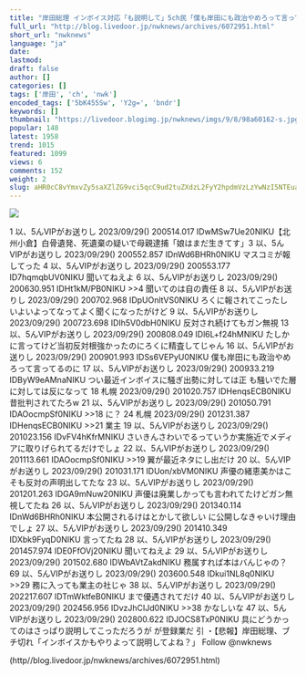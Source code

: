 ```yaml
---
title: "岸田総理 インボイス対応「も説明して」5ch民「僕も岸田にも政治やめろって言ってるのに」"
full_url: "http://blog.livedoor.jp/nwknews/archives/6072951.html"
short_url: "nwknews"
language: "ja"
date: 
lastmod: 
draft: false
author: []
categories: []
tags: ['岸田', 'ch', 'nwk']
encoded_tags: ['5bK455Sw', 'Y2g=', 'bndr']
keywords: []
thumbnail: "https://livedoor.blogimg.jp/nwknews/imgs/9/8/98a60162-s.jpg"
popular: 148
latest: 1958
trend: 1015
featured: 1099
views: 6
comments: 152
weight: 2
slug: aHR0cC8vYmxvZy5saXZlZG9vci5qcC9ud2tuZXdzL2FyY2hpdmVzLzYwNzI5NTEuaHRtbA==
---
```


![](https://livedoor.blogimg.jp/nwknews/imgs/9/8/98a60162-s.jpg)

1 以、5んVIPがお送りし 2023/09/29() 200514.017 IDwMSw7Ue20NIKU【北州小倉】白骨遺発、死遺棄の疑いで母親逮捕「娘はまだ生きてす」3 以、5んVIPがお送りし 2023/09/29() 200552.857 IDnWd6BHRh0NIKU マスコミが報してった 4 以、5んVIPがお送りし 2023/09/29() 200553.177 ID7hqmqbUV0NIKU 聞いてねえよ 6 以、5んVIPがお送りし 2023/09/29() 200630.951 IDHt1kM/PB0NIKU >>4 聞いてのは自の責任 8 以、5んVIPがお送りし 2023/09/29() 200702.968 IDpUOnltVS0NIKU ろくに報されてこったし いよいよってなってよく聞くになったがけど 9 以、5んVIPがお送りし 2023/09/29() 200723.698 IDIh5V0dbH0NIKU 反対され続けてもガン無視 13 以、5んVIPがお送りし 2023/09/29() 200808.049 IDl6L+f24hMNIKU たしかに言ってけど当初反対根強かったのにろくに精査してじゃん 16 以、5んVIPがお送りし 2023/09/29() 200901.993 IDSs6VEPyU0NIKU 僕も岸田にも政治やめろって言ってるのに 17 以、5んVIPがお送りし 2023/09/29() 200933.219 IDByW9eAMnaNIKU つい最近インボイスに騒ぎ出勢に対しては正 も騒いでた層に対しては反になって 18 札幌 2023/09/29() 201020.757 IDHenqsECB0NIKU 昔批判されてたろw 21 以、5んVIPがお送りし 2023/09/29() 201050.791 IDAOocmpSf0NIKU >>18 に？ 24 札幌 2023/09/29() 201231.387 IDHenqsECB0NIKU >>21 業主 19 以、5んVIPがお送りし 2023/09/29() 201023.156 IDvFV4hKfrMNIKU さいきんさわいでるっていうか実施近でメディアに取りげられてるだけでしょ 22 以、5んVIPがお送りし 2023/09/29() 201113.661 IDAOocmpSf0NIKU >>19 翼が最近ネタにし出だけ 20 以、5んVIPがお送りし 2023/09/29() 201031.171 IDUon/xbVM0NIKU 声優の緒恵美かはこそも反対の声明出してたな 23 以、5んVIPがお送りし 2023/09/29() 201201.263 IDGA9mNuw20NIKU 声優は廃業しかっても言われてたけどガン無視してたね 26 以、5んVIPがお送りし 2023/09/29() 201340.114 IDnWd6BHRh0NIKU 本公開されるけはとかして欲しい に公開しなきゃいけ理由でしょ 27 以、5んVIPがお送りし 2023/09/29() 201410.349 IDXbk9FyqD0NIKU 言ってたね 28 以、5んVIPがお送りし 2023/09/29() 201457.974 IDE0FfOVj20NIKU 聞いてねえよ 29 以、5んVIPがお送りし 2023/09/29() 201502.680 IDWbAVtZakdNIKU 務属すれば本はバんじゃの？ 69 以、5んVIPがお送りし 2023/09/29() 203600.548 IDkui1NL8q0NIKU >>29 務に入っても業主の社じゃ 38 以、5んVIPがお送りし 2023/09/29() 202217.607 IDTmWktfeB0NIKU まで優遇されてだけ 40 以、5んVIPがお送りし 2023/09/29() 202456.956 IDvzJhCIJd0NIKU >>38 かなしいな 47 以、5んVIPがお送りし 2023/09/29() 202800.622 IDJOCS8TxP0NIKU 具にどうかってのはさっぱり説明してこっただろうが が登録業だ 引 ・【悲報】岸田総理、ブチ切れ「インボイスかもやりよって説明してよね？」 Follow @nwknews

(http//blog.livedoor.jp/nwknews/archives/6072951.html)

